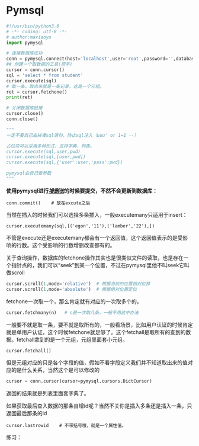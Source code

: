 # Pymsql

```python
#!/usr/bin/python3.6
# -*- coding: utf-8 -*-
# author:maxiaoyu
import pymysql

# 连接数据库成功
conn = pymysql.connect(host='localhost',user='root',password='',database='exe')
## 创建一个取数据的工具(把手)
cursor = conn.cursor()
sql = 'select * from student'
cursor.execute(sql)
# 取一条，取出来就是一条记录，这是一个元组。
ret = cursor.fetchone()
print(ret)

# 关闭数据库链接
cursor.close()
conn.close()

"""
一定不要自己去拼凑sql语句，防止sql注入（uuu' or 1=1 --）

占位符可以采用多种形式，支持字典，列表。
cursor.execute(sql,user,pwd)
cursor.execute(sql,[user,pwd])
cursor.execute(sql,{'user':user,'pass':pwd})

pymysql会自己做参数
"""
```

**使用pymysql进行<u>*增删改*</u>的时候要提交，不然不会更新到数据库：**

```mysql
conn.commit()    # 放在excute之后
```

当然在插入的时候我们可以选择多条插入，一般executemany只适用于insert：

```mysql
cursor.executemany(sql,[('egon','11'),('lamber','22'),])
```

不管是execute还是executemany都会有一个返回值，这个返回值表示的是受影响的行数。这个受影响的行数增删改查都有的。

关于查询操作，数据库的fetchone操作其实也是很类似文件的读取，也是存在一个指针点的，我们可以“seek”到某一个位置，不过在pymysql里他不叫seek它叫做scroll

```python
cursor.scroll(1,mode='relative')  # 根据当前的位置相对位移
cursor.scroll(1,mode='absolute')  # 根据绝对位置定位
```

fetchone一次取一个，那么肯定就有对应的一次取多个的。

```python
cursor.fetchmany(n)   # n是一次取几条，一般不用这中办法
```

一般要不就是取一条，要不就是取所有的，一般看场景，比如用户认证的时候肯定就是单用户认证，这个时候fetchone就足够了。这个fetchall是取所有的查到的数据。fetchall拿到的是一个元组，元组里面套小元组。

```python
cursor.fetchall()
```

但是元组对应的只是各个字段的值，假如不看字段定义我们并不知道取出来的值对应的是什么关系，当然这个是可以修改的

```python
cursor = conn.cursor(cursor=pymysql.cursors.DictCursor)
```

返回的结果就是列表里面套字典了。

如果获取最后查入数据的那条自增id呢？当然不关你是插入多条还是插入一条，只返回最后那条的id

```mysql
cursor.lastrowid    # 不带括号哦，就是一个属性值。
```

练习：



